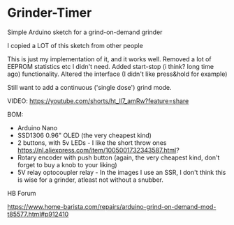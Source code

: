 # Grinder-Timer
Simple Arduino sketch for a grind-on-demand grinder

I copied a LOT of this sketch from other people

This is just my implementation of it, and it works well. Removed a lot of EEPROM statistics etc I didn't need. 
Added start-stop (i think? long time ago) functionality.
Altered the interface (I didn't like press&hold for example)

Still want to add a continuous ('single dose') grind mode.

VIDEO: https://youtube.com/shorts/ht_ll7_amRw?feature=share

BOM:
- Arduino Nano
- SSD1306 0.96" OLED (the very cheapest kind)
- 2 buttons, with 5v LEDs - I like the short throw ones https://nl.aliexpress.com/item/1005001732343587.html?
- Rotary encoder with push button (again, the very cheapest kind, don't forget to buy a knob to your liking)
- 5V relay optocoupler relay - In the images I use an SSR, I don't think this is wise for a grinder, atleast not without a snubber.

HB Forum

https://www.home-barista.com/repairs/arduino-grind-on-demand-mod-t85577.html#p912410

